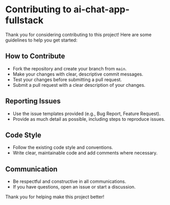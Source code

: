 # Contributing to ai-chat-app-fullstack

Thank you for considering contributing to this project! Here are some guidelines to help you get started:

## How to Contribute
- Fork the repository and create your branch from `main`.
- Make your changes with clear, descriptive commit messages.
- Test your changes before submitting a pull request.
- Submit a pull request with a clear description of your changes.

## Reporting Issues
- Use the issue templates provided (e.g., Bug Report, Feature Request).
- Provide as much detail as possible, including steps to reproduce issues.

## Code Style
- Follow the existing code style and conventions.
- Write clear, maintainable code and add comments where necessary.

## Communication
- Be respectful and constructive in all communications.
- If you have questions, open an issue or start a discussion.

Thank you for helping make this project better!
